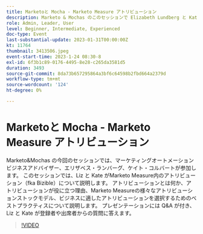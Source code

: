 ```yaml
---
title: Marketoと Mocha - Marketo Measure アトリビューション
description: Marketo & Mochas のこのセッションで Elizabeth Lundberg と Kate Colbert が、ストックモデル、適切なモデルの選択に関するベストプラクティス、マーケティングインサイトを強化するためのライブ Q&A など、Marketo Measureのアトリビューションについて説明します。
role: Admin, Leader, User
level: Beginner, Intermediate, Experienced
doc-type: Event
last-substantial-update: 2023-01-31T00:00:00Z
kt: 11764
thumbnail: 3413506.jpeg
event-start-time: 2023-1-24 08:30-8
exl-id: 6f3b1c89-0176-4495-8e28-c265da3581d5
duration: 3493
source-git-commit: 8da73b657295864a3bf6c64598b2fbd664a2379d
workflow-type: tm+mt
source-wordcount: '124'
ht-degree: 0%

---
```


# Marketoと Mocha - Marketo Measure アトリビューション

Marketo&amp;Mochas の今回のセッションでは、マーケティングオートメーションビジネスアドバイザー、エリザベス・ランバーグ、ケイト・コルバートが参加します。 このセッションでは、Liz と Kate がMarketo Measure内のアトリビューション（fka Bizible）について説明します。 アトリビューションとは何か、アトリビューションが役に立つ理由、Marketo Measureの様々なアトリビューションストックモデル、ビジネスに適したアトリビューションを選択するためのベストプラクティスについて説明します。 プレゼンテーションには Q&amp;A が付き、Liz と Kate が登録者や出席者からの質問に答えます。

>[!VIDEO](https://video.tv.adobe.com/v/3413506/?quality=12&learn=on)
